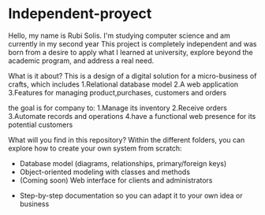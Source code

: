 # Independent-proyect
Hello, my name is Rubi Solis. I'm studying computer science and am currently in my second year
This project is completely independent and was born from a desire to apply what I learned at university, explore beyond the academic program, and address a real need.

What is it about? 
This is a design of a digital solution for a micro-business of crafts, which includes
1.Relational database model 
2.A web application 
3.Features for managing product,purchases, customers and orders 

the goal is for company to:
1.Manage its inventory 
2.Receive orders 
3.Automate records and operations 
4.have a functional web presence for its potential customers

What will you find in this repository?
Within the different folders, you can explore how to create your own system from scratch:

* Database model (diagrams, relationships, primary/foreign keys)
* Object-oriented modeling with classes and methods
* (Coming soon) Web interface for clients and administrators

+ Step-by-step documentation so you can adapt it to your own idea or business

